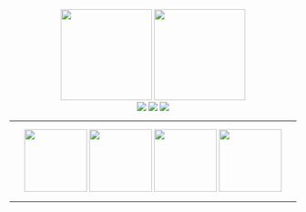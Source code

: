 <div align="center">
  <br>
  <img src="https://github-readme-stats.vercel.app/api/top-langs/?username=HB-codin&theme=highcontrast&layout=compact&langs_count=10" height=160 style="margin-top:10px;" />
  <img src="https://github-readme-stats.vercel.app/api?username=HB-codin&show_icons=true&theme=highcontrast&count_private=true" height=160 />
  <br>
  <img src="https://img.shields.io/badge/Py-Python-28557c?style=for-the-badge&logo=Python&labelColor=ffd949" />
  <img src="https://img.shields.io/badge/JS-JavaScript-3178c6?style=for-the-badge&logo=JavaScript&labelColor=ffffff" />
  <img src="https://img.shields.io/badge/RS-RUST-ea4b00?style=for-the-badge&logo=Rust&labelColor=000000" />
<hr>
  <img src="https://github-readme-stats.vercel.app/api/pin/?username=HB-codin&repo=Stack-game&theme=highcontrast" height="110" />
  <img src="https://github-readme-stats.vercel.app/api/pin/?username=HB-codin&repo=Rubik&theme=highcontrast" height="110" />
  <img src="https://github-readme-stats.vercel.app/api/pin/?username=HB-codin&repo=HB-portfolio&theme=highcontrast" height="110" />
  <img src="https://github-readme-stats.vercel.app/api/pin/?username=HB-codin&repo=Monopoly-banking-&theme=highcontrast" height="110" />
  
  <!-- <img src="https://github-readme-stats.vercel.app/api/pin/?username=HB-codin&repo=&theme=synthwave" height="127" />
  <img src="https://github-readme-stats.vercel.app/api/pin/?username=HB-codin&repo=&theme=synthwave" height="130" width="370" /> -->
  
<hr>
<br>
</div>

